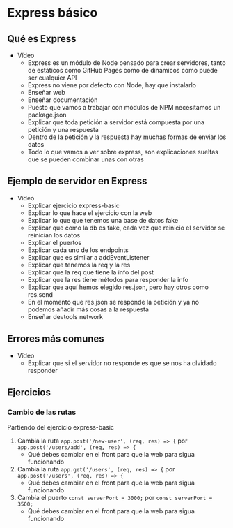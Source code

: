 # Express básico

## Qué es Express

- Vídeo
   - Express es un módulo de Node pensado para crear servidores, tanto de estáticos  como GitHub Pages como de dinámicos como puede ser cualquier API
   - Express no viene por defecto con Node, hay que instalarlo
   - Enseñar web
   - Enseñar documentación
   - Puesto que vamos a trabajar con módulos de NPM necesitamos un package.json
   - Explicar que toda petición a servidor está compuesta por una petición y una respuesta
   - Dentro de la petición y la respuesta hay muchas formas de enviar los datos
   - Todo lo que vamos a ver sobre express, son explicaciones sueltas que se pueden combinar unas con otras

## Ejemplo de servidor en Express

- Vídeo
   - Explicar ejercicio express-basic
   - Explicar lo que hace el ejercicio con la web
   - Explicar lo que que tenemos una base de datos fake
   - Explicar que como la db es fake, cada vez que reinicio el servidor se reinician los datos
   - Explicar el puertos
   - Explicar cada uno de los endpoints
   - Explicar que es similar a addEventListener
   - Explicar que tenemos la req y la res
   - Explicar que la req que tiene la info del post
   - Explicar que la res tiene métodos para responder la info
   - Explicar que aquí hemos elegido res.json, pero hay otros como res.send
   - En el momento que res.json se responde la petición y ya no podemos añadir más cosas a la respuesta
   - Enseñar devtools network

## Errores más comunes

- Vídeo
   - Explicar que si el servidor no responde es que se nos ha olvidado responder

## Ejercicios

### Cambio de las rutas

Partiendo del ejercicio express-basic

1. Cambia la ruta `app.post('/new-user', (req, res) => {` por `app.post('/users/add', (req, res) => {`
   - Qué debes cambiar en el front para que la web para sigua funcionando
1. Cambia la ruta `app.get('/users', (req, res) => {` por `app.post('/users', (req, res) => {`
   - Qué debes cambiar en el front para que la web para sigua funcionando
1. Cambia el puerto `const serverPort = 3000;` por `const serverPort = 3500;`
   - Qué debes cambiar en el front para que la web para sigua funcionando

